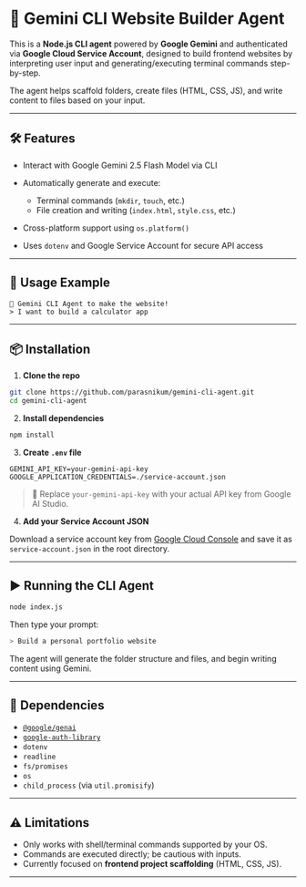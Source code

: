 

# 🤖 Gemini CLI Website Builder Agent

This is a **Node.js CLI agent** powered by **Google Gemini** and authenticated via **Google Cloud Service Account**, designed to build frontend websites by interpreting user input and generating/executing terminal commands step-by-step.

The agent helps scaffold folders, create files (HTML, CSS, JS), and write content to files based on your input.

---

## 🛠 Features

* Interact with Google Gemini 2.5 Flash Model via CLI
* Automatically generate and execute:

  * Terminal commands (`mkdir`, `touch`, etc.)
  * File creation and writing (`index.html`, `style.css`, etc.)
* Cross-platform support using `os.platform()`
* Uses `dotenv` and Google Service Account for secure API access

---

## 🚀 Usage Example

```
🤖 Gemini CLI Agent to make the website!
> I want to build a calculator app
```

---


## 📦 Installation

1. **Clone the repo**

```bash
git clone https://github.com/parasnikum/gemini-cli-agent.git
cd gemini-cli-agent
```

2. **Install dependencies**

```bash
npm install
```

3. **Create `.env` file**

```env
GEMINI_API_KEY=your-gemini-api-key
GOOGLE_APPLICATION_CREDENTIALS=./service-account.json
```

> 📝 Replace `your-gemini-api-key` with your actual API key from Google AI Studio.

4. **Add your Service Account JSON**

Download a service account key from [Google Cloud Console](https://console.cloud.google.com/) and save it as `service-account.json` in the root directory.

---

## ▶️ Running the CLI Agent

```bash
node index.js
```

Then type your prompt:

```bash
> Build a personal portfolio website
```

The agent will generate the folder structure and files, and begin writing content using Gemini.

---

## 📌 Dependencies

* [`@google/genai`](https://www.npmjs.com/package/@google/genai)
* [`google-auth-library`](https://www.npmjs.com/package/google-auth-library)
* `dotenv`
* `readline`
* `fs/promises`
* `os`
* `child_process` (via `util.promisify`)

---

## ⚠️ Limitations

* Only works with shell/terminal commands supported by your OS.
* Commands are executed directly; be cautious with inputs.
* Currently focused on **frontend project scaffolding** (HTML, CSS, JS).

---
